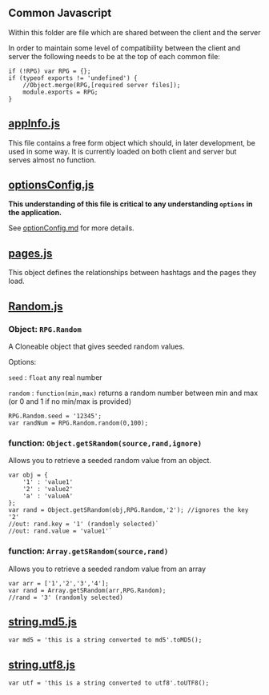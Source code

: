 Common Javascript
-----------------

Within this folder are file which are shared between the client and the server

In order to maintain some level of compatibility between the client and server the following needs to be at the top of each common file:

    if (!RPG) var RPG = {};
    if (typeof exports != 'undefined') {
        //Object.merge(RPG,[required server files]);
        module.exports = RPG;
    }

## [appInfo.js](https://github.com/Probed/RPG/tree/master/common/appInfo.js)

This file contains a free form object which should, in later development, be used in some way. It is currently loaded on both client and server but serves almost no function.

## [optionsConfig.js](https://github.com/Probed/RPG/tree/master/common/optionsConfig.js)

**This understanding of this file is critical to any understanding `options` in the application.**

See [optionConfig.md](https://github.com/Probed/RPG/tree/master/common/optionsConfig.md) for more details.

## [pages.js](https://github.com/Probed/RPG/tree/master/common/pages.js)
This object defines the relationships between hashtags and the pages they load.

## [Random.js](https://github.com/Probed/RPG/tree/master/common/Random.js)

### Object: `RPG.Random`

A Cloneable object that gives seeded random values.

Options:

`seed` : `float` any real number

`random` : `function(min,max)` returns a random number between min and max (or 0 and 1 if no min/max is provided)

    RPG.Random.seed = '12345';
    var randNum = RPG.Random.random(0,100);

### function: `Object.getSRandom(source,rand,ignore)`

Allows you to retrieve a seeded random value from an object.

    var obj = {
        '1' : 'value1'
        '2' : 'value2'
        'a' : 'valueA'
    };
    var rand = Object.getSRandom(obj,RPG.Random,'2'); //ignores the key '2'
    //out: rand.key = '1' (randomly selected)`
    //out: rand.value = 'value1'`

### function: `Array.getSRandom(source,rand)`

Allows you to retrieve a seeded random value from an array

    var arr = ['1','2','3','4'];
    var rand = Array.getSRandom(arr,RPG.Random);
    //rand = '3' (randomly selected)

## [string.md5.js](https://github.com/Probed/RPG/tree/master/common/string.md5.js)

`var md5 = 'this is a string converted to md5'.toMD5();`

## [string.utf8.js](https://github.com/Probed/RPG/tree/master/common/string.utf8.js)

`var utf = 'this is a string converted to utf8'.toUTF8();`